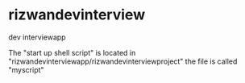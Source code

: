 # rizwandevinterview
 dev interviewapp

The "start up shell script" is located in "rizwandevinterviewapp/rizwandevinterviewproject" the file is called "myscript"
